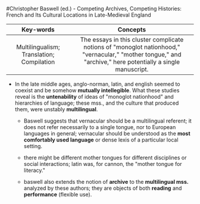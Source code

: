 #Christopher Baswell (ed.) - Competing Archives, Competing Histories: French and Its Cultural Locations in Late-Medieval England

|Key-words|Concepts|
|:---:|:---:|
|Multilingualism; Translation; Compilation|The essays in this cluster complicate notions of "monoglot nationhood," "vernacular," "mother tongue," and "archive," here potentially a single manuscript.|

- In the late middle ages, anglo-norman, latin, and english seemed to coexist and be somehow __mutually intellegible__. What these studies reveal is the __untenability__ of ideas of "monoglot nationhood" and hierarchies of language; these mss., and the culture that produced them, were unstably __multilingual__.

	- Baswell suggests that vernacular should be a multilingual referent; it does not refer necessarily to a single tongue, nor to European languages in general; vernacular should be understood as the __most comfortably used language__ or dense lexis of a particular local setting. 

	- there might be different mother tongues for different disciplines or social interactions; latin was, for cannon, the "mother tongue for literacy."

	- baswell also extends the notion of __archive__ to the __multilingual mss.__ analyzed by these authors; they are objects of both __reading__ and __performance__ (flexible use).

